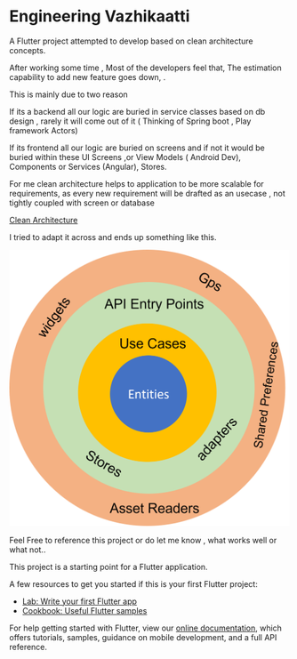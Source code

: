 # Engineering Vazhikaatti

A Flutter project attempted to develop based on clean architecture concepts.


After working some time , Most of the developers feel that, The estimation capability to add new feature goes down, .

This is mainly due to two reason

   If its a backend all our logic are buried in service classes based on db design , rarely it will come out of it ( Thinking of Spring boot , Play framework Actors)
   
   If its frontend all our logic are buried on screens and if not it would be buried within these UI Screens ,or View Models ( Android Dev), Components or Services (Angular), Stores.


For me clean architecture helps  to  application to be more scalable for requirements, as every new requirement will be drafted as an usecase , not tightly coupled with screen or database


[Clean Architecture](https://blog.cleancoder.com/uncle-bob/2012/08/13/the-clean-architecture.html)



I tried to adapt it across and ends up something like this. 


![Clean Architecture adapted for this project](https://github.com/muthuishere/engineeringvazhikaatti/blob/main/docs/images/ca.png?raw=true)


Feel Free to reference this project or do let me know , what works well or what not..

 




This project is a starting point for a Flutter application.

A few resources to get you started if this is your first Flutter project:

- [Lab: Write your first Flutter app](https://flutter.dev/docs/get-started/codelab)
- [Cookbook: Useful Flutter samples](https://flutter.dev/docs/cookbook)

For help getting started with Flutter, view our
[online documentation](https://flutter.dev/docs), which offers tutorials,
samples, guidance on mobile development, and a full API reference.
